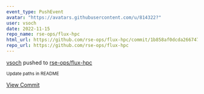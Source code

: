 ```yaml
---
event_type: PushEvent
avatar: "https://avatars.githubusercontent.com/u/814322?"
user: vsoch
date: 2022-11-15
repo_name: rse-ops/flux-hpc
html_url: https://github.com/rse-ops/flux-hpc/commit/1b858af0dcda2667476da4eed6008c5df4e747fb
repo_url: https://github.com/rse-ops/flux-hpc
---
```


<a href='https://github.com/vsoch' target='_blank'>vsoch</a> pushed to <a href='https://github.com/rse-ops/flux-hpc' target='_blank'>rse-ops/flux-hpc</a>

<small>Update paths in README</small>

<a href='https://github.com/rse-ops/flux-hpc/commit/1b858af0dcda2667476da4eed6008c5df4e747fb' target='_blank'>View Commit</a>